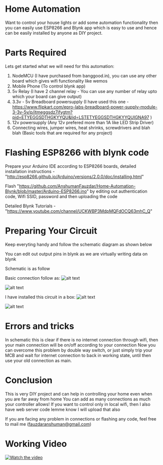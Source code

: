 # Home Automation 

Want to control your house lights or add some automation functionality then you can easily use ESP8266 and Blynk app which is easy to use and hence can be easily installed by anyone as DIY project. 

# Parts Required

Lets get started what we will need for this automation:
1. NodeMCU (I have purchased from banggood.in), you can use any other board which gives wifi functionality like wemos
2. Mobile Phone (To control blynk app)
3. 5v Relay (I have 2 channel relay - You can use any number of relay upto which your board can give output)
4. 3.3v - 5v Breadboard powersupply (I have used this one - https://www.flipkart.com/epro-labs-breadboard-power-supply-module-3-3v-5v/p/itmeggsdz7jfygtm?pid=ETYEGGSDTHGKYYQU&lid=LSTETYEGGSDTHGKYYQUIGNA97 )
5. 12v powersupply (Any 12v prefered more than 1A like LED Strip Driver)
6. Connecting wires, jumper wires, heat shrinks, screwdrivers and blah blah (Basic tools that are required for any project)

# Flashing ESP8266 with blynk code

Prepare your Arduino IDE according to ESP8266 boards, detailed installation instructions - "http://esp8266.github.io/Arduino/versions/2.0.0/doc/installing.html"

Flash "https://github.com/AnshumanFauzdar/Home-Automation-Blynk/blob/master/Arduino-ESP8266.ino" by editing out authentication code, Wifi SSID, password and then uploading the code 

Detailed Blynk Tutorials - "https://www.youtube.com/channel/UCKWBP3MdpMQFdOCQ63mhC_Q"

# Preparing Your Circuit 

Keep everyting handy and follow the schematic diagram as shown below

You can edit out output pins in blynk as we are virtually writing data on blynk

Schematic is as follow

Basic connection follow as:
![alt text](https://github.com/AnshumanFauzdar/Home-Automation-Blynk/blob/master/Circuit1.JPG)

![alt text](https://github.com/AnshumanFauzdar/Home-Automation-Blynk/blob/master/Circuit2.JPG)

I have installed this circuit in a box:
![alt text](https://github.com/AnshumanFauzdar/Home-Automation-Blynk/blob/master/CircuitBox1.JPG)

![alt text](https://github.com/AnshumanFauzdar/Home-Automation-Blynk/blob/master/CircuitBox2.JPG)



# Errors and tricks

In schematic this is clear if there is no internet connection through wifi, then your main connection will be on/off according to your connection
Now you can overcome this problem by double way switch, or just simply trip your MCB and wait for internet connection to back in working state, until then use your old connection as main.

# Conclusion

This is very DIY project and can help in controlling your home even when you are far away from home
You can add as many connections as much your controller allows!
If you want to control only in local wifi, then I also have web server code lemme know I will upload that also

If you are facing any problem in connections or flashing any code, feel free to mail me (fauzdaranshuman@gmail.com)

# Working Video

[![Watch the video](Here!)](https://github.com/AnshumanFauzdar/Home-Automation-Blynk/blob/master/Working%20video.MOV)
